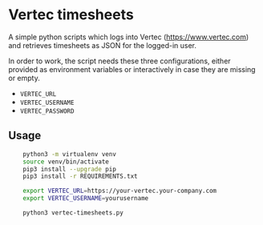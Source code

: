 # Vertec timesheets

A simple python scripts which logs into Vertec (<https://www.vertec.com>) and retrieves timesheets as JSON for the logged-in user.

In order to work, the script needs these three configurations, either provided as environment variables or interactively in case they are missing or empty.

- `VERTEC_URL`
- `VERTEC_USERNAME`
- `VERTEC_PASSWORD`

## Usage

```bash
    python3 -m virtualenv venv
    source venv/bin/activate
    pip3 install --upgrade pip
    pip3 install -r REQUIREMENTS.txt

    export VERTEC_URL=https://your-vertec.your-company.com
    export VERTEC_USERNAME=yourusername 

    python3 vertec-timesheets.py
```